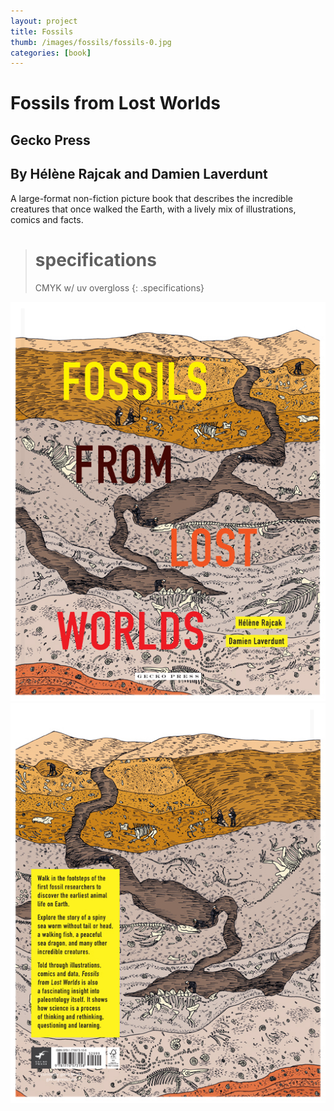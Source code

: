 ```yaml
---
layout: project
title: Fossils
thumb: /images/fossils/fossils-0.jpg
categories: [book]
---
```


# Fossils from Lost Worlds

## Gecko Press

## By Hélène Rajcak and Damien Laverdunt

A large-format non-fiction picture book that describes the incredible creatures that once walked the Earth, with a lively mix of illustrations, comics and facts.

> # specifications
> CMYK w/ uv overgloss
{: .specifications}

![](/images/fossils/fossils-1.jpg)
![](/images/fossils/fossils-2.jpg)
